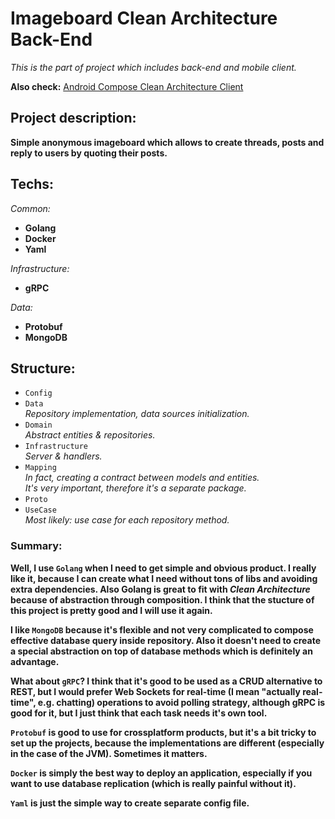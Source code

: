 # Imageboard Clean Architecture Back-End

*This is the part of project which includes back-end and mobile client.* 

**Also check:**
[Android Compose Clean Architecture Client](https://github.com/numq/android-clean-architecture-imageboard-client)

## Project description:
  **Simple anonymous imageboard which allows to create threads, posts and reply to users by quoting their posts.**

## Techs:

*Common:*
- **Golang**
- **Docker**
- **Yaml**

*Infrastructure:*
- **gRPC**

*Data:*
- **Protobuf**
- **MongoDB**

## Structure:
- `Config`
- `Data`\
*Repository implementation, data sources initialization.*
- `Domain`\
*Abstract entities & repositories.*
- `Infrastructure`\
*Server & handlers.*
- `Mapping`\
*In fact, creating a contract between models and entities.*\
*It's very important, therefore it's a separate package.*
- `Proto`
- `UseCase`\
*Most likely: use case for each repository method.*

### Summary:
**Well, I use `Golang` when I need to get simple and obvious product. I really like it, because I can create what I need without tons of libs and avoiding extra dependencies. Also Golang is great to fit with *Clean Architecture* because of abstraction through composition. I think that the stucture of this project is pretty good and I will use it again.**

**I like `MongoDB` because it's flexible and not very complicated to compose effective database query inside repository. Also it doesn't need to create a special abstraction on top of database methods which is definitely an advantage.**

**What about `gRPC`? I think that it's good to be used as a CRUD alternative to REST, but I would prefer Web Sockets for real-time (I mean "actually real-time", e.g. chatting) operations to avoid polling strategy, although gRPC is good for it, but I just think that each task needs it's own tool.**

**`Protobuf` is good to use for crossplatform products, but it's a bit tricky to set up the projects, because the implementations are different (especially in the case of the JVM). Sometimes it matters.**

**`Docker` is simply the best way to deploy an application, especially if you want to use database replication (which is really painful without it).**

**`Yaml` is just the simple way to create separate config file.**
